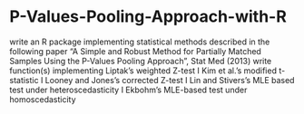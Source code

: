 # P-Values-Pooling-Approach-with-R
write an R package implementing statistical
methods described in the following paper “A Simple and Robust
Method for Partially Matched Samples Using the P-Values Pooling
Approach”, Stat Med (2013)
write function(s) implementing
Liptak’s weighted Z-test
I Kim et al.’s modified t-statistic
I Looney and Jones’s corrected Z-test
I Lin and Stivers’s MLE based test under heteroscedasticity
I Ekbohm’s MLE-based test under homoscedasticity
